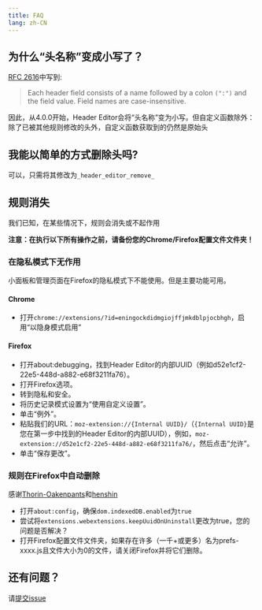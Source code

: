 ```yaml
---
title: FAQ
lang: zh-CN
---
```


## 为什么“头名称”变成小写了？

[RFC 2616](https://tools.ietf.org/html/rfc2616.html#section-4.2)中写到:

> Each header field consists of a name followed by a colon `(":")` and the field value. Field names are case-insensitive.

因此，从4.0.0开始，Header Editor会将“头名称”变为小写。但自定义函数除外：除了已被其他规则修改的头外，自定义函数获取到的仍然是原始头

## 我能以简单的方式删除头吗?

可以，只需将其修改为`_header_editor_remove_`

## 规则消失

我们已知，在某些情况下，规则会消失或不起作用

**注意：在执行以下所有操作之前，请备份您的Chrome/Firefox配置文件文件夹！**

### 在隐私模式下无作用

小面板和管理页面在Firefox的隐私模式下不能使用。但是主要功能可用。

#### Chrome

* 打开`chrome://extensions/?id=eningockdidmgiojffjmkdblpjocbhgh`，启用“以隐身模式启用”

#### Firefox

* 打开about:debugging，找到Header Editor的内部UUID（例如d52e1cf2-22e5-448d-a882-e68f3211fa76）。
* 打开Firefox选项。
* 转到隐私和安全。
* 将历史记录模式设置为“使用自定义设置”。
* 单击“例外”。
* 粘贴我们的URL：`moz-extension://{Internal UUID}/`（`{Internal UUID}`是您在第一步中找到的Header Editor的内部UUID），例如，`moz-extension://d52e1cf2-22e5-448d-a882-e68f3211fa76/`，然后点击“允许”。
* 单击“保存更改”。

### 规则在Firefox中自动删除

感谢[Thorin-Oakenpants](https://github.com/Thorin-Oakenpants)和[henshin](https://github.com/henshin)

* 打开`about:config`，确保`dom.indexedDB.enabled`为`true`
* 尝试将`extensions.webextensions.keepUuidOnUninstall`更改为true，您的问题是否解决？
* 打开Firefox配置文件文件夹，如果存在许多（一千+或更多）名为prefs-xxxx.js且文件大小为0的文件，请关闭Firefox并将它们删除。

## 还有问题？

请[提交issue](https://github.com/FirefoxBar/HeaderEditor/issues/new/choose)
